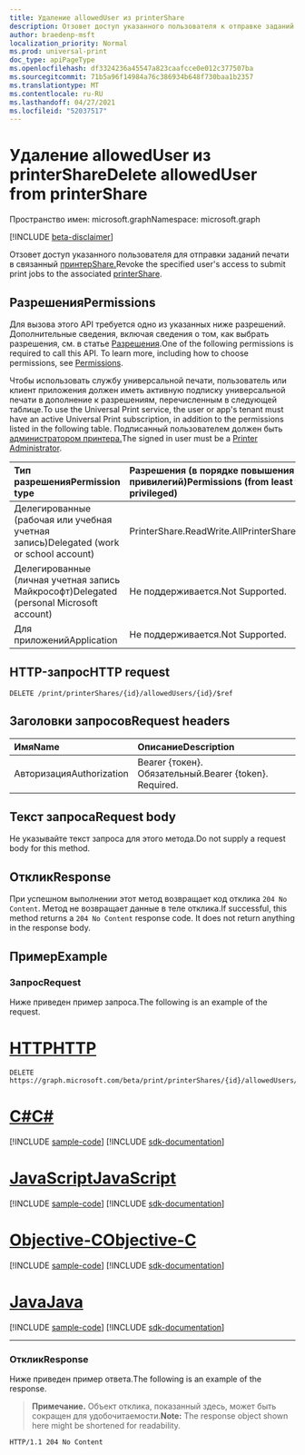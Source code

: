 ```yaml
---
title: Удаление allowedUser из printerShare
description: Отзовет доступ указанного пользователя к отправке заданий печати в связанную долю принтера.
author: braedenp-msft
localization_priority: Normal
ms.prod: universal-print
doc_type: apiPageType
ms.openlocfilehash: df3324236a45547a823caafcce0e012c377507ba
ms.sourcegitcommit: 71b5a96f14984a76c386934b648f730baa1b2357
ms.translationtype: MT
ms.contentlocale: ru-RU
ms.lasthandoff: 04/27/2021
ms.locfileid: "52037517"
---
```

# <a name="delete-alloweduser-from-printershare"></a><span data-ttu-id="7daab-103">Удаление allowedUser из printerShare</span><span class="sxs-lookup"><span data-stu-id="7daab-103">Delete allowedUser from printerShare</span></span>

<span data-ttu-id="7daab-104">Пространство имен: microsoft.graph</span><span class="sxs-lookup"><span data-stu-id="7daab-104">Namespace: microsoft.graph</span></span>

[!INCLUDE [beta-disclaimer](../../includes/beta-disclaimer.md)]

<span data-ttu-id="7daab-105">Отзовет доступ указанного пользователя для отправки заданий печати в связанный [принтерShare.](../resources/printershare.md)</span><span class="sxs-lookup"><span data-stu-id="7daab-105">Revoke the specified user's access to submit print jobs to the associated [printerShare](../resources/printershare.md).</span></span>

## <a name="permissions"></a><span data-ttu-id="7daab-106">Разрешения</span><span class="sxs-lookup"><span data-stu-id="7daab-106">Permissions</span></span>
<span data-ttu-id="7daab-p101">Для вызова этого API требуется одно из указанных ниже разрешений. Дополнительные сведения, включая сведения о том, как выбрать разрешения, см. в статье [Разрешения](/graph/permissions-reference).</span><span class="sxs-lookup"><span data-stu-id="7daab-p101">One of the following permissions is required to call this API. To learn more, including how to choose permissions, see [Permissions](/graph/permissions-reference).</span></span>

<span data-ttu-id="7daab-109">Чтобы использовать службу универсальной печати, пользователь или клиент приложения должен иметь активную подписку универсальной печати в дополнение к разрешениям, перечисленным в следующей таблице.</span><span class="sxs-lookup"><span data-stu-id="7daab-109">To use the Universal Print service, the user or app's tenant must have an active Universal Print subscription, in addition to the permissions listed in the following table.</span></span> <span data-ttu-id="7daab-110">Подписанный пользователем должен быть [администратором принтера.](/azure/active-directory/users-groups-roles/directory-assign-admin-roles#printer-administrator)</span><span class="sxs-lookup"><span data-stu-id="7daab-110">The signed in user must be a [Printer Administrator](/azure/active-directory/users-groups-roles/directory-assign-admin-roles#printer-administrator).</span></span>

|<span data-ttu-id="7daab-111">Тип разрешения</span><span class="sxs-lookup"><span data-stu-id="7daab-111">Permission type</span></span> | <span data-ttu-id="7daab-112">Разрешения (в порядке повышения привилегий)</span><span class="sxs-lookup"><span data-stu-id="7daab-112">Permissions (from least to most privileged)</span></span> |
|:---------------|:--------------------------------------------|
|<span data-ttu-id="7daab-113">Делегированные (рабочая или учебная учетная запись)</span><span class="sxs-lookup"><span data-stu-id="7daab-113">Delegated (work or school account)</span></span>| <span data-ttu-id="7daab-114">PrinterShare.ReadWrite.All</span><span class="sxs-lookup"><span data-stu-id="7daab-114">PrinterShare.ReadWrite.All</span></span> |
|<span data-ttu-id="7daab-115">Делегированные (личная учетная запись Майкрософт)</span><span class="sxs-lookup"><span data-stu-id="7daab-115">Delegated (personal Microsoft account)</span></span>|<span data-ttu-id="7daab-116">Не поддерживается.</span><span class="sxs-lookup"><span data-stu-id="7daab-116">Not Supported.</span></span>|
|<span data-ttu-id="7daab-117">Для приложений</span><span class="sxs-lookup"><span data-stu-id="7daab-117">Application</span></span>|<span data-ttu-id="7daab-118">Не поддерживается.</span><span class="sxs-lookup"><span data-stu-id="7daab-118">Not Supported.</span></span>|

## <a name="http-request"></a><span data-ttu-id="7daab-119">HTTP-запрос</span><span class="sxs-lookup"><span data-stu-id="7daab-119">HTTP request</span></span>
<!-- { "blockType": "ignored" } -->
```http
DELETE /print/printerShares/{id}/allowedUsers/{id}/$ref
```
## <a name="request-headers"></a><span data-ttu-id="7daab-120">Заголовки запросов</span><span class="sxs-lookup"><span data-stu-id="7daab-120">Request headers</span></span>
| <span data-ttu-id="7daab-121">Имя</span><span class="sxs-lookup"><span data-stu-id="7daab-121">Name</span></span>          | <span data-ttu-id="7daab-122">Описание</span><span class="sxs-lookup"><span data-stu-id="7daab-122">Description</span></span>   |
|:--------------|:--------------|
| <span data-ttu-id="7daab-123">Авторизация</span><span class="sxs-lookup"><span data-stu-id="7daab-123">Authorization</span></span> | <span data-ttu-id="7daab-p103">Bearer {токен}. Обязательный.</span><span class="sxs-lookup"><span data-stu-id="7daab-p103">Bearer {token}. Required.</span></span> |

## <a name="request-body"></a><span data-ttu-id="7daab-126">Текст запроса</span><span class="sxs-lookup"><span data-stu-id="7daab-126">Request body</span></span>
<span data-ttu-id="7daab-127">Не указывайте текст запроса для этого метода.</span><span class="sxs-lookup"><span data-stu-id="7daab-127">Do not supply a request body for this method.</span></span>

## <a name="response"></a><span data-ttu-id="7daab-128">Отклик</span><span class="sxs-lookup"><span data-stu-id="7daab-128">Response</span></span>
<span data-ttu-id="7daab-p104">При успешном выполнении этот метод возвращает код отклика `204 No Content`. Метод не возвращает данные в теле отклика.</span><span class="sxs-lookup"><span data-stu-id="7daab-p104">If successful, this method returns a `204 No Content` response code. It does not return anything in the response body.</span></span>

## <a name="example"></a><span data-ttu-id="7daab-131">Пример</span><span class="sxs-lookup"><span data-stu-id="7daab-131">Example</span></span>
### <a name="request"></a><span data-ttu-id="7daab-132">Запрос</span><span class="sxs-lookup"><span data-stu-id="7daab-132">Request</span></span>
<span data-ttu-id="7daab-133">Ниже приведен пример запроса.</span><span class="sxs-lookup"><span data-stu-id="7daab-133">The following is an example of the request.</span></span>


# <a name="http"></a>[<span data-ttu-id="7daab-134">HTTP</span><span class="sxs-lookup"><span data-stu-id="7daab-134">HTTP</span></span>](#tab/http)
<!-- {
  "blockType": "request",
  "name": "delete_alloweduser"
}-->
```http
DELETE https://graph.microsoft.com/beta/print/printerShares/{id}/allowedUsers/{id}/$ref
```
# <a name="c"></a>[<span data-ttu-id="7daab-135">C#</span><span class="sxs-lookup"><span data-stu-id="7daab-135">C#</span></span>](#tab/csharp)
[!INCLUDE [sample-code](../includes/snippets/csharp/delete-alloweduser-csharp-snippets.md)]
[!INCLUDE [sdk-documentation](../includes/snippets/snippets-sdk-documentation-link.md)]

# <a name="javascript"></a>[<span data-ttu-id="7daab-136">JavaScript</span><span class="sxs-lookup"><span data-stu-id="7daab-136">JavaScript</span></span>](#tab/javascript)
[!INCLUDE [sample-code](../includes/snippets/javascript/delete-alloweduser-javascript-snippets.md)]
[!INCLUDE [sdk-documentation](../includes/snippets/snippets-sdk-documentation-link.md)]

# <a name="objective-c"></a>[<span data-ttu-id="7daab-137">Objective-C</span><span class="sxs-lookup"><span data-stu-id="7daab-137">Objective-C</span></span>](#tab/objc)
[!INCLUDE [sample-code](../includes/snippets/objc/delete-alloweduser-objc-snippets.md)]
[!INCLUDE [sdk-documentation](../includes/snippets/snippets-sdk-documentation-link.md)]

# <a name="java"></a>[<span data-ttu-id="7daab-138">Java</span><span class="sxs-lookup"><span data-stu-id="7daab-138">Java</span></span>](#tab/java)
[!INCLUDE [sample-code](../includes/snippets/java/delete-alloweduser-java-snippets.md)]
[!INCLUDE [sdk-documentation](../includes/snippets/snippets-sdk-documentation-link.md)]

---


### <a name="response"></a><span data-ttu-id="7daab-139">Отклик</span><span class="sxs-lookup"><span data-stu-id="7daab-139">Response</span></span>
<span data-ttu-id="7daab-140">Ниже приведен пример ответа.</span><span class="sxs-lookup"><span data-stu-id="7daab-140">The following is an example of the response.</span></span>
><span data-ttu-id="7daab-141">**Примечание.** Объект отклика, показанный здесь, может быть сокращен для удобочитаемости.</span><span class="sxs-lookup"><span data-stu-id="7daab-141">**Note:** The response object shown here might be shortened for readability.</span></span>
<!-- {
  "blockType": "response",
  "truncated": true
} -->
```http
HTTP/1.1 204 No Content
```

<!-- uuid: 8fcb5dbc-d5aa-4681-8e31-b001d5168d79
2015-10-25 14:57:30 UTC -->
<!-- {
  "type": "#page.annotation",
  "description": "Delete allowedUser",
  "keywords": "",
  "section": "documentation",
  "tocPath": ""
}-->

